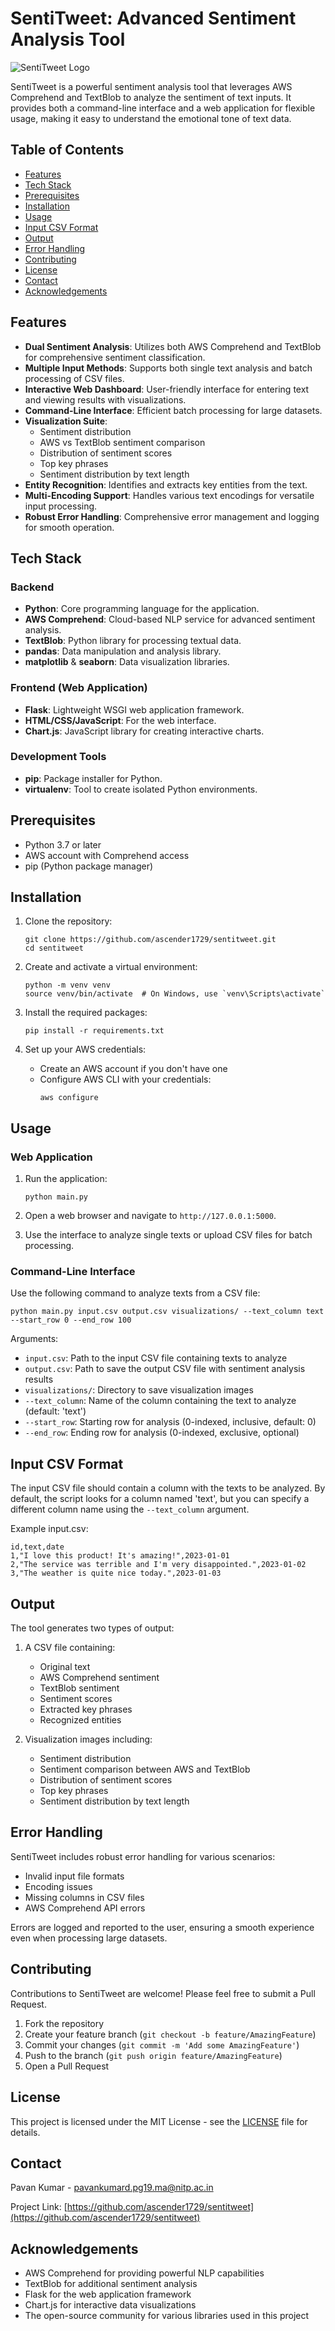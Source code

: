 # SentiTweet: Advanced Sentiment Analysis Tool
![SentiTweet Logo](https://github.com/ascender1729/sentitweet/blob/main/sentitweet_ss.jpg)

SentiTweet is a powerful sentiment analysis tool that leverages AWS Comprehend and TextBlob to analyze the sentiment of text inputs. It provides both a command-line interface and a web application for flexible usage, making it easy to understand the emotional tone of text data.

## Table of Contents

- [Features](#features)
- [Tech Stack](#tech-stack)
- [Prerequisites](#prerequisites)
- [Installation](#installation)
- [Usage](#usage)
- [Input CSV Format](#input-csv-format)
- [Output](#output)
- [Error Handling](#error-handling)
- [Contributing](#contributing)
- [License](#license)
- [Contact](#contact)
- [Acknowledgements](#acknowledgements)

## Features

- **Dual Sentiment Analysis**: Utilizes both AWS Comprehend and TextBlob for comprehensive sentiment classification.
- **Multiple Input Methods**: Supports both single text analysis and batch processing of CSV files.
- **Interactive Web Dashboard**: User-friendly interface for entering text and viewing results with visualizations.
- **Command-Line Interface**: Efficient batch processing for large datasets.
- **Visualization Suite**: 
  - Sentiment distribution
  - AWS vs TextBlob sentiment comparison
  - Distribution of sentiment scores
  - Top key phrases
  - Sentiment distribution by text length
- **Entity Recognition**: Identifies and extracts key entities from the text.
- **Multi-Encoding Support**: Handles various text encodings for versatile input processing.
- **Robust Error Handling**: Comprehensive error management and logging for smooth operation.

## Tech Stack

### Backend
- **Python**: Core programming language for the application.
- **AWS Comprehend**: Cloud-based NLP service for advanced sentiment analysis.
- **TextBlob**: Python library for processing textual data.
- **pandas**: Data manipulation and analysis library.
- **matplotlib** & **seaborn**: Data visualization libraries.

### Frontend (Web Application)
- **Flask**: Lightweight WSGI web application framework.
- **HTML/CSS/JavaScript**: For the web interface.
- **Chart.js**: JavaScript library for creating interactive charts.

### Development Tools
- **pip**: Package installer for Python.
- **virtualenv**: Tool to create isolated Python environments.

## Prerequisites

- Python 3.7 or later
- AWS account with Comprehend access
- pip (Python package manager)

## Installation

1. Clone the repository:
   ```
   git clone https://github.com/ascender1729/sentitweet.git
   cd sentitweet
   ```

2. Create and activate a virtual environment:
   ```
   python -m venv venv
   source venv/bin/activate  # On Windows, use `venv\Scripts\activate`
   ```

3. Install the required packages:
   ```
   pip install -r requirements.txt
   ```

4. Set up your AWS credentials:
   - Create an AWS account if you don't have one
   - Configure AWS CLI with your credentials:
     ```
     aws configure
     ```

## Usage

### Web Application

1. Run the application:
   ```
   python main.py
   ```

2. Open a web browser and navigate to `http://127.0.0.1:5000`.

3. Use the interface to analyze single texts or upload CSV files for batch processing.

### Command-Line Interface

Use the following command to analyze texts from a CSV file:

```
python main.py input.csv output.csv visualizations/ --text_column text --start_row 0 --end_row 100
```

Arguments:
- `input.csv`: Path to the input CSV file containing texts to analyze
- `output.csv`: Path to save the output CSV file with sentiment analysis results
- `visualizations/`: Directory to save visualization images
- `--text_column`: Name of the column containing the text to analyze (default: 'text')
- `--start_row`: Starting row for analysis (0-indexed, inclusive, default: 0)
- `--end_row`: Ending row for analysis (0-indexed, exclusive, optional)


## Input CSV Format

The input CSV file should contain a column with the texts to be analyzed. By default, the script looks for a column named 'text', but you can specify a different column name using the `--text_column` argument.

Example input.csv:
```
id,text,date
1,"I love this product! It's amazing!",2023-01-01
2,"The service was terrible and I'm very disappointed.",2023-01-02
3,"The weather is quite nice today.",2023-01-03
```

## Output

The tool generates two types of output:

1. A CSV file containing:
   - Original text
   - AWS Comprehend sentiment
   - TextBlob sentiment
   - Sentiment scores
   - Extracted key phrases
   - Recognized entities

2. Visualization images including:
   - Sentiment distribution
   - Sentiment comparison between AWS and TextBlob
   - Distribution of sentiment scores
   - Top key phrases
   - Sentiment distribution by text length

## Error Handling

SentiTweet includes robust error handling for various scenarios:
- Invalid input file formats
- Encoding issues
- Missing columns in CSV files
- AWS Comprehend API errors

Errors are logged and reported to the user, ensuring a smooth experience even when processing large datasets.

## Contributing

Contributions to SentiTweet are welcome! Please feel free to submit a Pull Request.

1. Fork the repository
2. Create your feature branch (`git checkout -b feature/AmazingFeature`)
3. Commit your changes (`git commit -m 'Add some AmazingFeature'`)
4. Push to the branch (`git push origin feature/AmazingFeature`)
5. Open a Pull Request

## License

This project is licensed under the MIT License - see the [LICENSE](LICENSE) file for details.

## Contact

Pavan Kumar - pavankumard.pg19.ma@nitp.ac.in


Project Link: [https://github.com/ascender1729/sentitweet](https://github.com/ascender1729/sentitweet)

## Acknowledgements

- AWS Comprehend for providing powerful NLP capabilities
- TextBlob for additional sentiment analysis
- Flask for the web application framework
- Chart.js for interactive data visualizations
- The open-source community for various libraries used in this project